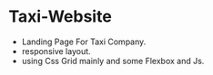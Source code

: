 # Taxi-Website
- Landing Page For Taxi Company.
- responsive layout.
- using Css Grid mainly and some Flexbox and Js.

